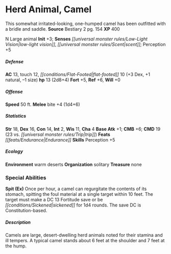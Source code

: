 ﻿---
cssclass: [monsters]
title1: Herd Animal, Camel
desc_short: This somewhat irritated-looking, one-humped camel has been outfitted with
  a bridle and saddle.
title2: Camel
CR: 1
sources:
- name: Bestiary 2
  page: 154
  link: http://paizo.com/pathfinderRPG/v5748btpy8hif
XP: 400
alignment: N
size: Large
type: animal
initiative:
  bonus: 3
senses:
  low-light vision: true
  scent: true
AC:
  AC: 13
  touch: 12
  flat_footed: 10
  components:
    dex: 3
    natural: 1
    size: -1
HP:
  HP: 13
  long: 2d8+4
saves:
  fort: 5
  ref: 6
  will: 0
speeds:
  base: 50
attacks:
  melee:
  - - text: bite +4 (1d4+6)
      entries:
      - - damage: 1d4+6
      attack: bite
      bonus:
      - 4
ability_scores:
  STR: 18
  DEX: 16
  CON: 14
  INT: 2
  WIS: 11
  CHA: 4
BAB: 1
CMB: 6
CMD: 19
CMD_other: 23 vs. trip
feats:
- name: Endurance
skills:
  Perception: 5
ecology:
  environment: warm deserts
  organization: solitary
  treasure_type: none
special_abilities:
  Spit (Ex): Once per hour, a camel can regurgitate the contents of its stomach, spitting
    the foul material at a single target within 10 feet. The target must make a DC
    13 Fortitude save or be sickened for 1d4 rounds. The save DC is Constitution-based.
desc_long: Camels are large, desert-dwelling herd animals noted for their stamina
  and ill tempers. A typical camel stands about 6 feet at the shoulder and 7 feet
  at the hump.

---

# Herd Animal, Camel
This somewhat irritated-looking, one-humped camel has been outfitted with a bridle and saddle.
**Source** Bestiary 2 pg. 154
**XP** 400

N Large animal
**Init** +3; **Senses** _[[universal monster rules/Low-Light Vision|low-light vision]]_, _[[universal monster rules/Scent|scent]]_; Perception +5

##### Defense

**AC** 13, touch 12, _[[conditions/Flat-Footed|flat-footed]]_ 10 (+3 Dex, +1 natural, –1 size)
**hp** 13 (2d8+4)
**Fort** +5, **Ref** +6, **Will** +0

##### Offense
**Speed** 50 ft.
**Melee** bite +4 (1d4+6)

##### Statistics
**Str** 18, **Dex** 16, **Con** 14, **Int** 2, **Wis** 11, **Cha** 4
**Base Atk** +1; **CMB** +6; **CMD** 19 (23 vs. _[[universal monster rules/Trip|trip]]_)
**Feats** _[[feats/Endurance|Endurance]]_
**Skills** Perception +5

##### Ecology

**Environment** warm deserts
**Organization** solitary
**Treasure** none

### Special Abilities
**Spit (Ex)** Once per hour, a camel can regurgitate the contents of its stomach, spitting the foul material at a single target within 10 feet. The target must make a DC 13 Fortitude save or be _[[conditions/Sickened|sickened]]_ for 1d4 rounds. The save DC is Constitution-based.

##### Description

Camels are large, desert-dwelling herd animals noted for their stamina and ill tempers. A typical camel stands about 6 feet at the shoulder and 7 feet at the hump.